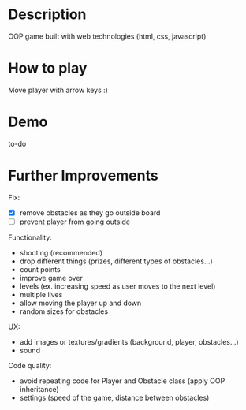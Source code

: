 # Description

OOP game built with web technologies (html, css, javascript)

# How to play

Move player with arrow keys :)

# Demo

to-do

# Further Improvements

Fix:

- [x] remove obstacles as they go outside board
- [ ] prevent player from going outside

Functionality:

- shooting (recommended)
- drop different things (prizes, different types of obstacles...)
- count points
- improve game over
- levels (ex. increasing speed as user moves to the next level)
- multiple lives
- allow moving the player up and down
- random sizes for obstacles

UX:

- add images or textures/gradients (background, player, obstacles...)
- sound

Code quality:

- avoid repeating code for Player and Obstacle class (apply OOP inheritance)
- settings (speed of the game, distance between obstacles)
